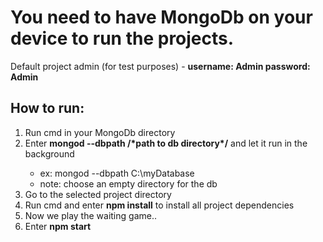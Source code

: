 <h1>You need to have MongoDb on your device to run the projects.</h1>
<p>Default project admin (for test purposes) - <strong>username: Admin password: Admin</strong> </p>
<h2>How to run:</h2>
<ol>
<li>Run cmd in your MongoDb directory</li>
<li>Enter <strong>mongod --dbpath /*path to db directory*/</strong> and let it run in the background</li>
<ul>
<li>ex: mongod --dbpath C:\myDatabase</li>
<li>note: choose an empty directory for the db</li>
</ul>
<li>Go to the selected project directory</li>
<li>Run cmd and enter <strong>npm install</strong> to install all project dependencies</li>
<li>Now we play the waiting game..</li>
<li>Enter <strong>npm start</strong></li>
